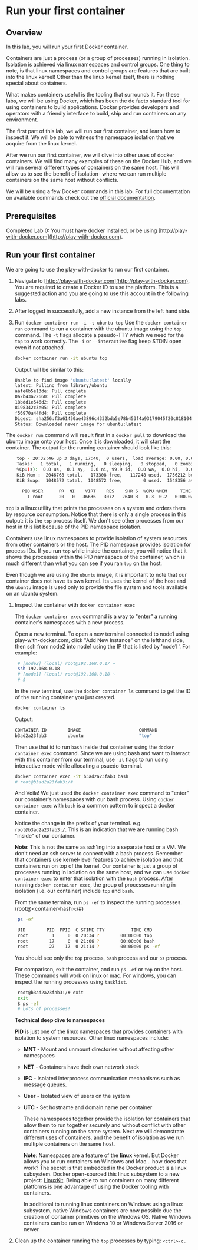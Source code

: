 # Run your first container

## Overview

In this lab, you will run your first Docker container.

Containers are just a process \(or a group of processes\) running in isolation. Isolation is achieved via linux namespaces and control groups. One thing to note, is that linux namespaces and control groups are features that are built into the linux kernel! Other than the linux kernel itself, there is nothing special about containers.

What makes containers useful is the tooling that surrounds it. For these labs, we will be using Docker, which has been the de facto standard tool for using containers to build applications. Docker provides developers and operators with a friendly interface to build, ship and run containers on any environment.

The first part of this lab, we will run our first container, and learn how to inspect it. We will be able to witness the namespace isolation that we acquire from the linux kernel.

After we run our first container, we will dive into other uses of docker containers. We will find many examples of these on the Docker Hub, and we will run several different types of containers on the same host. This will allow us to see the benefit of isolation- where we can run multiple containers on the same host without conflicts.

We will be using a few Docker commands in this lab. For full documentation on available commands check out the [official documentation](https://docs.docker.com/).

## Prerequisites

Completed Lab 0: You must have docker installed, or be using [http://play-with-docker.com](http://play-with-docker.com).

## Run your first container

We are going to use the play-with-docker to run our first container.

1. Navigate to [http://play-with-docker.com](http://play-with-docker.com). You are required to create a Docker ID to use the platform. This is a suggested action and you are going to use this account in the following labs.
2. After logged in successfully, add a new instance from the left hand side. 
2. Run `docker container run -i -t ubuntu top`
   Use the `docker container run` command to run a container with the ubuntu image using the `top` command. The `-t` flags allocate a pseudo-TTY which we need for the `top` to work correctly. The `-i` or `--interactive` flag keep STDIN open even if not attached.

   ```bash
   docker container run -it ubuntu top
   ```

   Output will be similar to this:

   ```bash
   Unable to find image 'ubuntu:latest' locally
   latest: Pulling from library/ubuntu 
   aafe6b5e13de: Pull complete
   0a2b43a72660: Pull complete 
   18bdd1e546d2: Pull complete 
   8198342c3e05: Pull complete 
   f56970a44fd4: Pull complete 
   Digest: sha256:f3a61450ae43896c4332bda5e78b453f4a93179045f20c8181043b26b5e79028
   Status: Downloaded newer image for ubuntu:latest
   ```

The `docker run` command will result first in a `docker pull` to download the ubuntu image onto your host. Once it is downloaded, it will start the container. The output for the running container should look like this:

```bash
    top - 20:32:46 up 3 days, 17:40,  0 users,  load average: 0.00, 0.01, 0.00
    Tasks:   1 total,   1 running,   0 sleeping,   0 stopped,   0 zombie
    %Cpu(s):  0.0 us,  0.1 sy,  0.0 ni, 99.9 id,  0.0 wa,  0.0 hi,  0.0 si,  0.0 st
    KiB Mem :  2046768 total,   173308 free,   117248 used,  1756212 buff/cache
    KiB Swap:  1048572 total,  1048572 free,        0 used.  1548356 avail Mem 

      PID USER      PR  NI    VIRT    RES    SHR S  %CPU %MEM     TIME+ COMMAND    
        1 root      20   0   36636   3072   2640 R   0.3  0.2   0:00.04 top
```

`top` is a linux utility that prints the processes on a system and orders them by resource consumption. Notice that there is only a single process in this output: it is the `top` process itself. We don't see other processes from our host in this list because of the PID namespace isolation.

Containers use linux namespaces to provide isolation of system resources from other containers or the host. The PID namespace provides isolation for process IDs. If you run `top` while inside the container, you will notice that it shows the processes within the PID namespace of the container, which is much different than what you can see if you ran `top` on the host.

Even though we are using the `ubuntu` image, it is important to note that our container does not have its own kernel. Its uses the kernel of the host and the `ubuntu` image is used only to provide the file system and tools available on an ubuntu system.

1. Inspect the container with `docker container exec`

   The `docker container exec` command is a way to "enter" a running container's namespaces with a new process.

   Open a new terminal. To open a new terminal connected to node1 using play-with-docker.com, click "Add New Instance" on the lefthand side, then ssh from node2 into node1 using the IP that is listed by 'node1 '. For example:

   ```bash
    # [node2] (local) root@192.168.0.17 ~
    ssh 192.168.0.18
    # [node1] (local) root@192.168.0.18 ~
    # $
   ```

   In the new terminal, use the `docker container ls` command to get the ID of the running container you just created.

   ```bash
   docker container ls
   ```

   Output:

   ```bash
   CONTAINER ID        IMAGE                      COMMAND                  CREATED             STATUS                         PORTS                       NAMES
   b3ad2a23fab3        ubuntu                     "top"                    29 minutes ago      Up 29 minutes                                              goofy_nobel
   ```

   Then use that id to run `bash` inside that container using the `docker container exec` command. Since we are using bash and want to interact with this container from our terminal, use `-it` flags to run using interactive mode while allocating a psuedo-terminal.

   ```bash
   docker container exec -it b3ad2a23fab3 bash
   # root@b3ad2a23fab3:/#
   ```

   And Voila! We just used the `docker container exec` command to "enter" our container's namespaces with our bash process. Using `docker container exec` with `bash` is a common pattern to inspect a docker container.

   Notice the change in the prefix of your terminal. e.g. `root@b3ad2a23fab3:/`. This is an indication that we are running bash "inside" of our container.

   **Note**: This is not the same as ssh'ing into a separate host or a VM. We don't need an ssh server to connect with a bash process. Remember that containers use kernel-level features to achieve isolation and that containers run on top of the kernel. Our container is just a group of processes running in isolation on the same host, and we can use `docker container exec` to enter that isolation with the `bash` process. After running `docker container exec`, the group of processes running in isolation \(i.e. our container\) include `top` and `bash`.

   From the same termina, run `ps -ef` to inspect the running processes. \(root@&lt;container-hash&gt;:/\#\)

   ```bash
    ps -ef
   ```

   ```bash
    UID        PID  PPID  C STIME TTY          TIME CMD
    root         1     0  0 20:34 ?        00:00:00 top
    root        17     0  0 21:06 ?        00:00:00 bash
    root        27    17  0 21:14 ?        00:00:00 ps -ef
   ```

   You should see only the `top` process, `bash` process and our `ps` process.

   For comparison, exit the container, and run `ps -ef` or `top` on the host. These commands will work on linux or mac. For windows, you can inspect the running processes using `tasklist`.

   ```bash
    root@b3ad2a23fab3:/# exit
    exit
    $ ps -ef
    # Lots of processes!
   ```

   **Technical deep dive to namespaces**

   **PID** is just one of the linux namespaces that provides containers with isolation to system resources. Other linux namespaces include:

   * **MNT** - Mount and unmount directories without affecting other namespaces
   * **NET** - Containers have their own network stack
   * **IPC** - Isolated interprocess communication mechanisms such as message queues.
   * **User** - Isolated view of users on the system
   * **UTC** - Set hostname and domain name per container

     These namespaces together provide the isolation for containers that allow them to run together securely and without conflict with other containers running on the same system. Next we will demonstrate different uses of containers. and the benefit of isolation as we run multiple containers on the same host.

     **Note**: Namespaces are a feature of the **linux** kernel. But Docker allows you to run containers on Windows and Mac... how does that work? The secret is that embedded in the Docker product is a linux subsystem. Docker open-sourced this linux subsystem to a new project: [LinuxKit](https://github.com/linuxkit/linuxkit). Being able to run containers on many different platforms is one advantage of using the Docker tooling with containers.

     In additional to running linux containers on Windows using a linux subsystem, native Windows containers are now possible due the creation of container primitives on the Windows OS. Native Windows containers can be run on Windows 10 or Windows Server 2016 or newer.

2. Clean up the container running the `top` processes by typing: `<ctrl>-c.`

